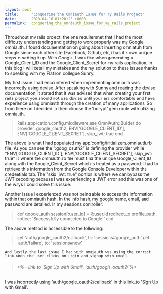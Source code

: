 ```yaml
---
layout: post
title:      "Conquering the Omniauth Issue for my Rails Project"
date:       2020-04-16 01:20:28 +0000
permalink:  conquering_the_omniauth_issue_for_my_rails_project
---
```



Throughout my rails project, the one requiremnet that I had the most difficulty understanding and getting to work properly was my Google omniauth. I found documentation on going about inserting omniatuh from Google since each other site (Facebook, Github, etc,) has it's own unique steps in setting it up. With Google, I was fine when generating a Google_Client_ID and the Google_Client_Secret for my rails application. In this blog I will detail my mistakes and the my solution to these issues thanks to speaking with my Flatiron collegue Sunny. 

My first issue I had encountered when implementing omniauth was incorrectly using devise. After speaking with Sunny and reading the devise documentation, it stated that it was advised that when creating your first rails project you should not use devise until your are comfortable and have experience using omniauth through the creation of many applications. So from there on I decided to then choose the 'bcrypt' gem route with utlizing omniauth. 

> Rails.application.config.middleware.use OmniAuth::Builder do
    provider :google_oauth2, ENV['GOOGLE_CLIENT_ID'], ENV['GOOGLE_CLIENT_SECRET'], skip_jwt: true
end

The above is what I had populated my app/config/initializers/omniauth.rb file. As you can see the ":goog_oauth2" is defining the provider while "ENV['GOOGLE_CLIENT_ID'], ENV['GOOGLE_CLIENT_SECRET'], skip_jwt: true" is where the omniauth.rb file must find the unique Google_Client_ID along with the Google_Cleint_Secret which is treated as a password. I had to retrieve this information from the Google Console Developer within the credentials tab. The "skip_jwt: true" portion is where we can bypass the JWT decoding because I was experiencing a JWT error and this was one of the ways I could solve this issue.

Another issue I experienced was not being able to access the information within that omniauth hash. In the info hash, my google name, email, and password are detailed. In my sessions controller:

> def google_auth
   session[:user_id] = @user.id
      redirect_to profile_path, notice: 'Successfully connected to Google!'
    end

The above method is accessible to the following:

>   get 'auth/google_oauth2/callback', to: 'sessions#google_auth'
  get 'auth/failure', to: 'sessions#new'
	
	And lastly the last issue I had with omniauth was using the correct link when the user clicks on Login and Signup with Gmail. 

> <h6> <%= link_to 'Sign Up with Gmail', 'auth/google_oauth2/'%></h6>

I was incorrectly using 'auth/google_oauth2/callback' in this link_to 'Sign Up with Gmail'.






